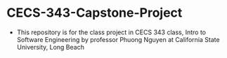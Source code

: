 # CECS-343-Capstone-Project

- This repository is for the class project in CECS 343 class, Intro to Software Engineering by professor Phuong Nguyen at California State University, Long Beach

